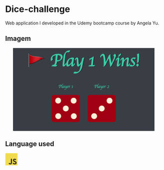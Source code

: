 # Dice-challenge
Web application I developed in the Udemy bootcamp course by Angela Yu.



## Imagem

<p align="center">
<img alt="askr" align="middle" src="https://github.com/arqgasp/Dice-challenge/blob/main/preview.png" width="90%">
</p>


## Language used

<p align="left"> </a> <a href="https://developer.mozilla.org/en-US/docs/Web/JavaScript" target="_blank"> <img src="https://raw.githubusercontent.com/devicons/devicon/master/icons/javascript/javascript-original.svg" alt="javascript" width="40" height="40"/>
